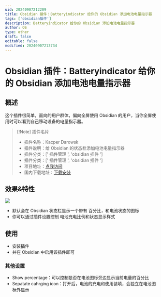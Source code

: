 ```yaml
---
uid: 20240907212209
title: Obsidian 插件：Batteryindicator 给你的 Obsidian 添加电池电量指示器
tags: ['obsidian插件']
description: Batteryindicator 给你的 Obsidian 添加电池电量指示器
author: OS
type: other
draft: false
editable: false
modified: 20240907213734
---
```


# Obsidian 插件：Batteryindicator 给你的 Obsidian 添加电池电量指示器

## 概述

这个插件很简单，面向的用户群体，偏向全屏使用 Obsidian 的用户，当你全屏使用时可以看到自己移动设备的电量指示器。

> [!Note] 插件名片
> - 插件名称：Kacper Darowsk
> - 插件说明：给 Obsidian 的状态栏添加电池电量指示器
> - 插件分类：[' 插件管理 ', 'obsidian 插件 ']
> - 插件分类：[' 插件管理 ', 'obsidian 插件 ']
> - 项目地址：[点我访问](https://github.com/Opisek/obsidian-battery-indicator/)
> - 国内下载地址：[下载安装](https://pkmer.cn/products/plugin/pluginMarket/?battery)

## 效果&特性

![](https://cdn.pkmer.cn/images/20240907212547.png!pkmer)

- 默认会在 Obsidian 状态栏显示一个带有
百分比，和电池状态的图标
- 你可以通过插件设置控制
电池充电比例和状态显示样式

## 使用

- 安装插件
- 并在 Obsidian 中启用该插件即可

### 其他设置

- Show percentage：可以控制是否在电池图标旁边显示当前电量的百分比
- Sepatate cahrging icon：打开后，电池的充电和使用装填，会独立在电池图标外显示